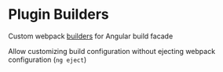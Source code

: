 # Plugin Builders

Custom webpack [builders](#builders) for Angular build facade

Allow customizing build configuration without ejecting webpack configuration (`ng eject`)
